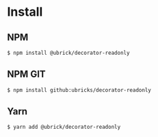# Install

## NPM

```bash
$ npm install @ubrick/decorator-readonly
```

## NPM GIT

```bash
$ npm install github:ubricks/decorator-readonly
```

## Yarn

```bash
$ yarn add @ubrick/decorator-readonly
```
